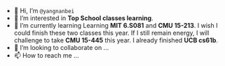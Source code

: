 - 👋 Hi, I’m `@yangnanbei`
- 👀 I’m interested in **Top School classes learning**.
- 🌱 I’m currently learning Learning **MIT 6.S081** and **CMU 15-213**. I wish I could finish these two classes this year. 
     If I still remain energy, I will challenge to take **CMU 15-445** this year.
     I already finished **UCB cs61b**.
- 💞️ I’m looking to collaborate on ...
- 📫 How to reach me ...

<!---
yangnanbei/yangnanbei is a ✨ special ✨ repository because its `README.md` (this file) appears on your GitHub profile.
You can click the Preview link to take a look at your changes.
--->
